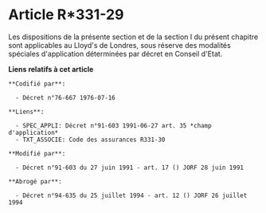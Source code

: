 # Article R*331-29

Les dispositions de la présente section et de la section I du présent chapitre sont applicables au Lloyd's de Londres, sous
réserve des modalités spéciales d'application déterminées par décret en Conseil d'Etat.

**Liens relatifs à cet article**

	**Codifié par**:

	  - Décret n°76-667 1976-07-16

	**Liens**:

	  - SPEC_APPLI: Décret n°91-603 1991-06-27 art. 35 *champ d'application*
	  - TXT_ASSOCIE: Code des assurances R331-30

	**Modifié par**:

	  - Décret n°91-603 du 27 juin 1991 - art. 17 () JORF 28 juin 1991

	**Abrogé par**:

	  - Décret n°94-635 du 25 juillet 1994 - art. 12 () JORF 26 juillet 1994
